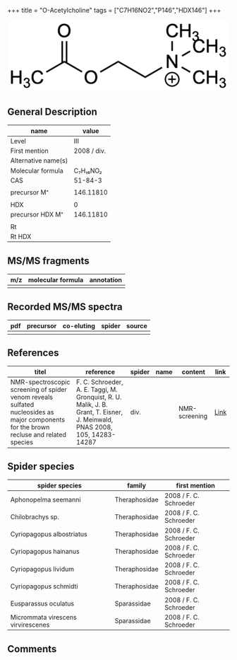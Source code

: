 +++
title = "O-Acetylcholine"
tags = ["C7H16NO2","P146","HDX146"]
+++

![](/img/O-Acetylcholine.png)

## General Description

| name                | value       |
|---------------------|-------------|
| Level               | III         |
| First mention       | 2008 / div. |
| Alternative name(s) |             |
| Molecular formula   | C₇H₁₆NO₂    |
| CAS                 | 51-84-3     |
|                     |             |
| precursor M⁺        | 146.11810   |
|                     |             |
| HDX                 | 0           |
| precursor HDX M⁺    | 146.11810   |
|                     |             |
| Rt                  |             |
| Rt HDX              |             |

## MS/MS fragments

| m/z | molecular formula | annotation |
|-----|-------------------|------------|
|     |                   |            |

## Recorded MS/MS spectra

| pdf | precursor | co-eluting | spider | source |
|-----|-----------|------------|--------|--------|
|     |           |            |        |        |

## References

| titel                                                                                                                                  | reference                                                                                                                 | spider | name | content       | link                                    |
|----------------------------------------------------------------------------------------------------------------------------------------|---------------------------------------------------------------------------------------------------------------------------|--------|------|---------------|-----------------------------------------|
| NMR-spectroscopic screening of spider venom reveals sulfated nucleosides as major components for the brown recluse and related species | F. C. Schroeder, A. E. Taggi, M. Gronquist, R. U. Malik, J. B. Grant, T. Eisner, J. Meinwald, PNAS 2008, 105, 14283-14287 | div.   |      | NMR-screening | [Link](https://doi.org/10.1073/pnas.0806840105) |

## Spider species

| spider species                     | family        | first mention          |
|------------------------------------|---------------|------------------------|
| Aphonopelma seemanni               | Theraphosidae | 2008 / F. C. Schroeder |
| Chilobrachys sp.                   | Theraphosidae | 2008 / F. C. Schroeder |
| Cyriopagopus albostriatus          | Theraphosidae | 2008 / F. C. Schroeder |
| Cyriopagopus hainanus              | Theraphosidae | 2008 / F. C. Schroeder |
| Cyriopagopus lividum               | Theraphosidae | 2008 / F. C. Schroeder |
| Cyriopagopus schmidti              | Theraphosidae | 2008 / F. C. Schroeder |
| Eusparassus oculatus               | Sparassidae   | 2008 / F. C. Schroeder |
| Micrommata virescens virvirescenes | Sparassidae   | 2008 / F. C. Schroeder |

## Comments